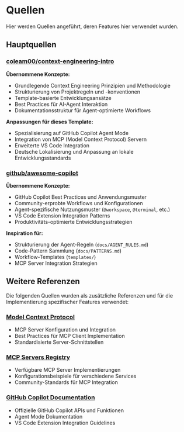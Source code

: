 # Quellen

Hier werden Quellen angeführt, deren Features hier verwendet wurden.

## Hauptquellen

### [coleam00/context-engineering-intro](https://github.com/coleam00/context-engineering-intro)

**Übernommene Konzepte:**

- Grundlegende Context Engineering Prinzipien und Methodologie
- Strukturierung von Projektregeln und -konventionen
- Template-basierte Entwicklungsansätze
- Best Practices für AI-Agent Interaktion
- Dokumentationsstruktur für Agent-optimierte Workflows

**Anpassungen für dieses Template:**

- Spezialisierung auf GitHub Copilot Agent Mode
- Integration von MCP (Model Context Protocol) Servern
- Erweiterte VS Code Integration
- Deutsche Lokalisierung und Anpassung an lokale Entwicklungsstandards

### [github/awesome-copilot](https://github.com/github/awesome-copilot)

**Übernommene Konzepte:**

- GitHub Copilot Best Practices und Anwendungsmuster
- Community-erprobte Workflows und Konfigurationen
- Agent-spezifische Nutzungsmuster (`@workspace`, `@terminal`, etc.)
- VS Code Extension Integration Patterns
- Produktivitäts-optimierte Entwicklungsstrategien

**Inspiration für:**

- Strukturierung der Agent-Regeln (`docs/AGENT_RULES.md`)
- Code-Pattern Sammlung (`docs/PATTERNS.md`)
- Workflow-Templates (`templates/`)
- MCP Server Integration Strategien

## Weitere Referenzen

Die folgenden Quellen wurden als zusätzliche Referenzen und für die Implementierung spezifischer Features verwendet:

### [Model Context Protocol](https://modelcontextprotocol.io/)

- MCP Server Konfiguration und Integration
- Best Practices für MCP Client Implementation
- Standardisierte Server-Schnittstellen

### [MCP Servers Registry](https://github.com/modelcontextprotocol/servers)

- Verfügbare MCP Server Implementierungen
- Konfigurationsbeispiele für verschiedene Services
- Community-Standards für MCP Integration

### [GitHub Copilot Documentation](https://docs.github.com/en/copilot)

- Offizielle GitHub Copilot APIs und Funktionen
- Agent Mode Dokumentation
- VS Code Extension Integration Guidelines